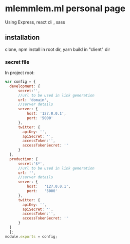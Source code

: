 # mlemmlem.ml personal page
Using Express, react cli , sass


## installation

clone, npm install in root dir, yarn build in "client" dir

### secret file 

In project root: 

```javascript
var config = {
  development: {
      secret:'',
      //url to be used in link generation
      url: 'domain',
      //server details
      server: {
          host: '127.0.0.1',
          port: '5000'
      },
      twitter: {
        apiKey: '',
        apiSecret: '',
        accessToken:'',
        accessTokenSecret: ''
      }
  },
  production: {
      secret:'$*',
      //url to be used in link generation
      url: '',
      //server details
      server: {
          host:   '127.0.0.1',
          port:   '5000'
      },
      twitter: {
        apiKey: '',
        apiSecret: '',
        accessToken:'',
        accessTokenSecret: ''
      }
  }
  };
module.exports = config;
```
